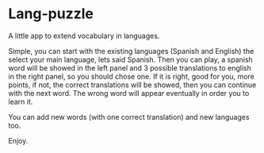 Lang-puzzle
===========

A little app to extend vocabulary in languages.

Simple, you can start with the existing languages (Spanish and English) the select your main language, lets said Spanish.
Then you can play, a spanish word will be showed in the left panel and 3 possible translations to english in the right panel, so you should chose one.
If it is right, good for you, more points, if not, the correct translations will be showed, then you can continue with the next word.
The wrong word will appear eventually in order you to learn it.

You can add new words (with one correct translation) and new languages too.

Enjoy.

